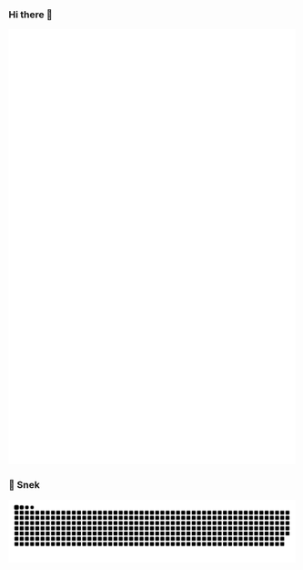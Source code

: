 ### Hi there 👋

<!--
**AraHaan/AraHaan** is a ✨ _special_ ✨ repository because its `README.md` (this file) appears on your GitHub profile.

Here are some ideas to get you started:

- 🔭 I’m currently working on ...
- 🌱 I’m currently learning ...
- 👯 I’m looking to collaborate on ...
- 🤔 I’m looking for help with ...
- 💬 Ask me about ...
- 📫 How to reach me: ...
- 😄 Pronouns: ...
- ⚡ Fun fact: ...
-->

[![Metrics](https://raw.githubusercontent.com/AraHaan/AraHaan/output/github-metrics.svg)](https://metrics.lecoq.io)

### 🐍 Snek

![Snake](https://raw.githubusercontent.com/AraHaan/AraHaan/output/github-contribution-grid-snake.svg)
